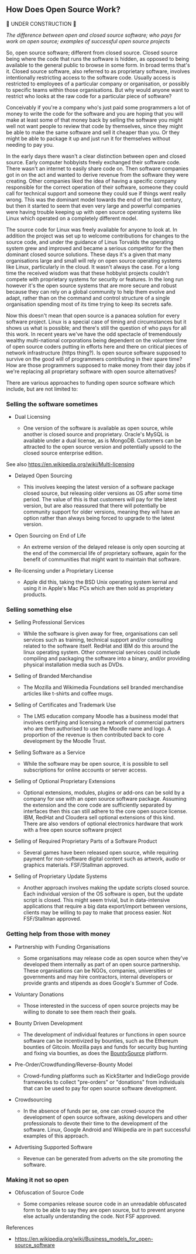 How Does Open Source Work?
--------------------------

:construction: UNDER CONSTRUCTION :construction:

_The difference between open and closed source software; who pays for work on open source; examples of successful open source projects_

So, open source software; different from closed source.  Closed source being where the code that runs the software is hidden, as opposed to being available to the general public to browse in some form.  In broad terms that's it. Closed source software, also referred to as proprietary software, involves intentionally restricting access to the software code.  Usually access is restricted to employees of a particular company or organisation, or possibly to specific teams within those organisations.  But why would anyone want to restrict who looks at the raw code for a particular piece of software?

Conceivably if you're a company who's just paid some programmers a lot of money to write the code for the software and you are hoping that you will make at least some of that money back by selling the software you might well not want people to review that code by themselves, since they might be able to make the same software and sell it cheaper than you.  Or they might be able to package it up and just run it for themselves without needing to pay you.

In the early days there wasn't a clear distinction between open and closed source.  Early computer hobbyists freely exchanged their software code.  There wasn't an internet to easily share code on.  Then software companies got in on the act and wanted to derive revenue from the software they were creating.  Other companies liked the idea of having a specific company responsible for the correct operation of their software, someone they could call for technical support and someone they could sue if things went really wrong.  This was the dominant model towards the end of the last century, but then it started to seem that even very large and powerful companies were having trouble keeping up with open source operating systems like Linux which operated on a completely different model.

The source code for Linux was freely available for anyone to look at.  In addition the project was set up to welcome contributions for changes to the source code, and under the guidance of Linus Torvalds the operating system grew and improved and became a serious competitor for the then dominant closed source solutions.  These days it's a given that many organisations large and small will rely on open source operating systems like Linux, particularly in the cloud.  It wasn't always the case.  For a long time the received wisdom was that these hobbyist projects couldn't compete with proprietary systems for security or features.  In the long run however it's the open source systems that are more secure and robust because they can rely on a global community to help them evolve and adapt, rather than on the command and control structure of a single organisation spending most of its time trying to keep its secrets safe.

Now this doesn't mean that open source is a panacea solution for every software project.  Linux is a special case of timing and circumstances but it shows us what is possible; and there's still the question of who pays for all this work.  In recent years we've have the odd spectacle of tremendously wealthy multi-national corporations being dependent on the volunteer time of open source coders putting in efforts here and there on critical pieces of network infrastructure (https thing?).  Is open source software supposed to survive on the good will of programmers contributing in their spare time?  How are those programmers supposed to make money from their day jobs if we're replacing all proprietary software with open source alternatives?

There are various approaches to funding open source software which include, but are not limited to:

### Selling the software sometimes

* Dual Licensing

  - One version of the software is available as open source, while another is closed source and proprietary. Oracle's MySQL is available under a dual license, as is MongoDB.  Customers can be attracted to the open source version and potentially upsold to the closed source enterprise edition.

See also https://en.wikipedia.org/wiki/Multi-licensing

* Delayed Open Sourcing

  - This involves keeping the latest version of a software package closed source, but releasing older versions as OS after some time period.  The value of this is that customers will pay for the latest version, but are also reassured that there will potentially be community support for older versions, meaning they will have an option rather than always being forced to upgrade to the latest version.

* Open Sourcing on End of Life

  - An extreme version of the delayed release is only open sourcing at the end of the commercial life of proprietary software, again for the benefit of communities that might want to maintain that software.

* Re-licensing under a Proprietary License

  - Apple did this, taking the BSD Unix operating system kernal and using it in Apple's Mac PCs which are then sold as proprietary products.

### Selling something else 

* Selling Professional Services

  - While the software is given away for free, organisations can sell services such as training, technical support and/or consulting related to the software itself.  RedHat and IBM do this around the linux operating system.  Other commercial services could include compiling and packaging the software into a binary, and/or providing physical installation media such as DVDs.

* Selling of Branded Merchandise

  - The Mozilla and Wikimedia Foundations sell branded merchandise articles like t-shirts and coffee mugs.

* Selling of Certificates and Trademark Use

  - The LMS education company Moodle has a business model that involves certifying and licensing a network of commercial partners who are then authorised to use the Moodle name and logo.  A proportion of the revenue is then contributed back to core development by the Moodle Trust. 

* Selling Software as a Service

  - While the software may be open source, it is possible to sell subscriptions for online accounts or server access.

* Selling of Optional Proprietary Extensions

  - Optional extensions, modules, plugins or add-ons can be sold by a company for use with an open source software package.  Assuming the extension and the core code are sufficiently separated by interfaces then this can still adhere to the core open source license.  IBM, RedHat and Cloudera sell optional extensions of this kind.  There are also vendors of optional electronics hardware that work with a free open source software project

* Selling of Required Proprietary Parts of a Software Product

  - Several games have been released open source, while requiring payment for non-software digital content such as artwork, audio or graphics materials. FSF/Stallman approved.

* Selling of Proprietary Update Systems

  - Another approach involves making the update scripts closed source.  Each individual version of the OS software is open, but the update script is closed.  This might seem trivial, but in data-intensive applications that require a big data export/import between versions, clients may be willing to pay to make that process easier. Not FSF/Stallman approved.


### Getting help from those with money

* Partnership with Funding Organisations

  - Some organisations may release code as open source when they've developed them internally as part of an open source partnership.  These organisations can be NGOs, companies, universities or governments and may hire contractors, internal developers or provide grants and stipends as does Google's Summer of Code.

* Voluntary Donations

  - Those interested in the success of open source projects may be willing to donate to see them reach their goals.

* Bounty Driven Development

  - The development of individual features or functions in open source software can be incentivized by bounties, such as the Ethereum bounties of Gitcoin.  Mozilla pays and funds for security bug hunting and fixing via bounties, as does the [BountySource](https://www.bountysource.com/) platform.

* Pre-Order/Crowdfunding/Reverse-Bounty Model

  - Crowd-funding platforms such as KickStarter and IndieGogo provide frameworks to collect "pre-orders" or "donations" from individuals that can be used to pay for open source software development.

* Crowdsourcing

  - In the absence of funds per se, one can crowd-source the development of open source software, asking developers and other professionals to devote their time to the development of the software.  Linux, Google Android and Wikipedia are in part successful examples of this approach.

* Advertising Supported Software

  - Revenue can be generated from adverts on the site promoting the software.

  
### Making it not so open  

* Obfuscation of Source Code

  - Some companies release source code in an unreadable obfuscated form to be able to say they are open source, but to prevent anyone else actually understanding the code.  Not FSF approved.

References

* https://en.wikipedia.org/wiki/Business_models_for_open-source_software

